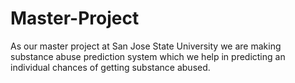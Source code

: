 # Master-Project
As our master project at San Jose State University we are making substance abuse prediction system which we help in predicting an individual chances of getting substance abused.

